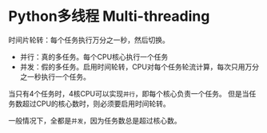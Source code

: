 # Python多线程 Multi-threading

时间片轮转：每个任务执行万分之一秒，然后切换。

- 并行：真的多任务。每个CPU核心执行一个任务
- 并发：假的多任务。启用时间轮转，CPU对每个任务轮流计算，每次只用万分之一秒执行一个任务。

当只有4个任务时，4核CPU可以实现`并行`，即每个核心负责一个任务。
但是当任务数超过CPU的核心数时，则必须要启用时间轮转。

一般情况下，全都是`并发`，因为任务数总是超过核心数。